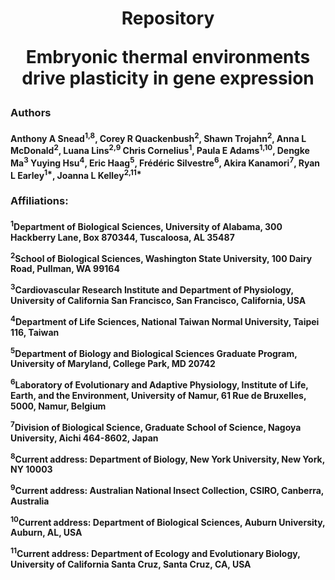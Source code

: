 # <p align="center"> Repository <p> <p align="center">Embryonic thermal environments drive plasticity in gene expression<center></p>
### <p>Authors</p>
#### <p align="left">Anthony A Snead<sup>1,8</sup>, Corey R Quackenbush<sup>2</sup>, Shawn Trojahn<sup>2</sup>, Anna L McDonald<sup>2</sup>, Luana Lins<sup>2,9</sup> Chris Cornelius<sup>1</sup>, Paula E Adams<sup>1,10</sup>, Dengke Ma<sup>3</sup> Yuying Hsu<sup>4</sup>, Eric Haag<sup>5</sup>, Frédéric Silvestre<sup>6</sup>, Akira Kanamori<sup>7</sup>, Ryan L Earley<sup>1\*</sup>, Joanna L Kelley<sup>2,11\*</sup></p>

### <p>Affiliations:</p>
#### <p><sup>1</sup>Department of Biological Sciences, University of Alabama, 300 Hackberry Lane, Box 870344, Tuscaloosa, AL 35487</p> <p><sup>2</sup>School of Biological Sciences, Washington State University, 100 Dairy Road, Pullman, WA 99164</p> <p><sup>3</sup>Cardiovascular Research Institute and Department of Physiology, University of California San Francisco, San Francisco, California, USA</p> <p><sup>4</sup>Department of Life Sciences, National Taiwan Normal University, Taipei 116, Taiwan</p> <p><sup>5</sup>Department of Biology and Biological Sciences Graduate Program, University of Maryland, College Park, MD 20742</p> <p><sup>6</sup>Laboratory of Evolutionary and Adaptive Physiology, Institute of Life, Earth, and the Environment, University of Namur, 61 Rue de Bruxelles, 5000, Namur, Belgium</p> <p><sup>7</sup>Division of Biological Science, Graduate School of Science, Nagoya University, Aichi 464-8602, Japan</p> <p><sup>8</sup>Current address: Department of Biology, New York University, New York, NY 10003</p> <p><sup>9</sup>Current address: Australian National Insect Collection, CSIRO, Canberra, Australia</p> <p><sup>10</sup>Current address: Department of Biological Sciences, Auburn University, Auburn, AL, USA</p> <p><sup>11</sup>Current address: Department of Ecology and Evolutionary Biology, University of California Santa Cruz, Santa Cruz, CA, USA</span></p> 
